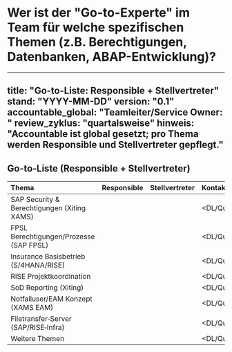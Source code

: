 # Wer ist der "Go-to-Experte" im Team für welche spezifischen Themen (z.B. Berechtigungen, Datenbanken, ABAP-Entwicklung)?

---
title: "Go-to-Liste: Responsible + Stellvertreter"
stand: "YYYY-MM-DD"
version: "0.1"
accountable_global: "Teamleiter/Service Owner: <Name>"
review_zyklus: "quartalsweise"
hinweis: "Accountable ist global gesetzt; pro Thema werden Responsible und Stellvertreter gepflegt."
---

## Go‑to‑Liste (Responsible + Stellvertreter)

| Thema | Responsible | Stellvertreter | Kontaktkanal | Stand |
| :--- | :--- | :--- | :--- | :--- |
| SAP Security & Berechtigungen (Xiting XAMS) | <Name> | <Name> | <DL/Queue/Channel> | <Datum> |
| FPSL Berechtigungen/Prozesse (SAP FPSL) | <Name> | <Name> | <DL/Queue/Channel> | <Datum> |
| Insurance Basisbetrieb (S/4HANA/RISE) | <Name> | <Name> | <DL/Queue/Channel> | <Datum> |
| RISE Projektkoordination | <Name> | <Name> | <DL/Queue/Channel> | <Datum> |
| SoD Reporting (Xiting) | <Name> | <Name> | <DL/Queue/Channel> | <Datum> |
| Notfalluser/EAM Konzept (XAMS EAM) | <Name> | <Name> | <DL/Queue/Channel> | <Datum> |
| Filetransfer‑Server (SAP/RISE‑Infra) | <Name> | <Name> | <DL/Queue/Channel> | <Datum> |
| Weitere Themen | <Name> | <Name> | <DL/Queue/Channel> | <Datum> |

<!-- Pflegehinweise:
- Responsible = operative Zuständigkeit; Stellvertreter = Vertretung/Backup.
- Accountable bleibt global (Teamleiter/Service Owner) und wird hier nicht pro Zeile wiederholt.
- Kontaktkanal z. B. Ticket-Queue, Verteilerliste, Rufbereitschaft.
- Stand-Datum pro Zeile bei Änderungen aktualisieren; quartalsweiser Review empfohlen.
-->

